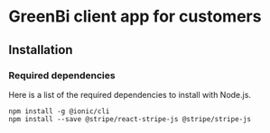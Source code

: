 # GreenBi client app for customers

## Installation

### Required dependencies

Here is a list of the required dependencies to install with Node.js.

```
npm install -g @ionic/cli
npm install --save @stripe/react-stripe-js @stripe/stripe-js
```
